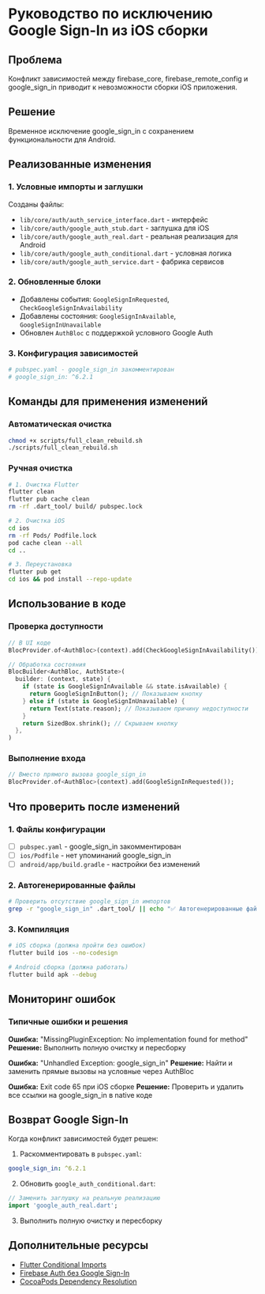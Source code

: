 # Руководство по исключению Google Sign-In из iOS сборки

## Проблема
Конфликт зависимостей между firebase_core, firebase_remote_config и google_sign_in приводит к невозможности сборки iOS приложения.

## Решение
Временное исключение google_sign_in с сохранением функциональности для Android.

## Реализованные изменения

### 1. Условные импорты и заглушки
Созданы файлы:
- `lib/core/auth/auth_service_interface.dart` - интерфейс
- `lib/core/auth/google_auth_stub.dart` - заглушка для iOS
- `lib/core/auth/google_auth_real.dart` - реальная реализация для Android
- `lib/core/auth/google_auth_conditional.dart` - условная логика
- `lib/core/auth/google_auth_service.dart` - фабрика сервисов

### 2. Обновленные блоки
- Добавлены события: `GoogleSignInRequested`, `CheckGoogleSignInAvailability`
- Добавлены состояния: `GoogleSignInAvailable`, `GoogleSignInUnavailable`
- Обновлен `AuthBloc` с поддержкой условного Google Auth

### 3. Конфигурация зависимостей
```yaml
# pubspec.yaml - google_sign_in закомментирован
# google_sign_in: ^6.2.1
```

## Команды для применения изменений

### Автоматическая очистка
```bash
chmod +x scripts/full_clean_rebuild.sh
./scripts/full_clean_rebuild.sh
```

### Ручная очистка
```bash
# 1. Очистка Flutter
flutter clean
flutter pub cache clean
rm -rf .dart_tool/ build/ pubspec.lock

# 2. Очистка iOS
cd ios
rm -rf Pods/ Podfile.lock
pod cache clean --all
cd ..

# 3. Переустановка
flutter pub get
cd ios && pod install --repo-update
```

## Использование в коде

### Проверка доступности
```dart
// В UI коде
BlocProvider.of<AuthBloc>(context).add(CheckGoogleSignInAvailability());

// Обработка состояния
BlocBuilder<AuthBloc, AuthState>(
  builder: (context, state) {
    if (state is GoogleSignInAvailable && state.isAvailable) {
      return GoogleSignInButton(); // Показываем кнопку
    } else if (state is GoogleSignInUnavailable) {
      return Text(state.reason); // Показываем причину недоступности
    }
    return SizedBox.shrink(); // Скрываем кнопку
  },
)
```

### Выполнение входа
```dart
// Вместо прямого вызова google_sign_in
BlocProvider.of<AuthBloc>(context).add(GoogleSignInRequested());
```

## Что проверить после изменений

### 1. Файлы конфигурации
- [ ] `pubspec.yaml` - google_sign_in закомментирован
- [ ] `ios/Podfile` - нет упоминаний google_sign_in
- [ ] `android/app/build.gradle` - настройки без изменений

### 2. Автогенерированные файлы
```bash
# Проверить отсутствие google_sign_in импортов
grep -r "google_sign_in" .dart_tool/ || echo "✅ Автогенерированные файлы чисты"
```

### 3. Компиляция
```bash
# iOS сборка (должна пройти без ошибок)
flutter build ios --no-codesign

# Android сборка (должна работать)
flutter build apk --debug
```

## Мониторинг ошибок

### Типичные ошибки и решения

**Ошибка:** "MissingPluginException: No implementation found for method"
**Решение:** Выполнить полную очистку и пересборку

**Ошибка:** "Unhandled Exception: google_sign_in"
**Решение:** Найти и заменить прямые вызовы на условные через AuthBloc

**Ошибка:** Exit code 65 при iOS сборке
**Решение:** Проверить и удалить все ссылки на google_sign_in в native коде

## Возврат Google Sign-In

Когда конфликт зависимостей будет решен:

1. Раскомментировать в `pubspec.yaml`:
```yaml
google_sign_in: ^6.2.1
```

2. Обновить `google_auth_conditional.dart`:
```dart
// Заменить заглушку на реальную реализацию
import 'google_auth_real.dart';
```

3. Выполнить полную очистку и пересборку

## Дополнительные ресурсы
- [Flutter Conditional Imports](https://dart.dev/guides/libraries/create-library-packages#conditionally-importing-and-exporting-library-files)
- [Firebase Auth без Google Sign-In](https://firebase.flutter.dev/docs/auth/usage/)
- [CocoaPods Dependency Resolution](https://guides.cocoapods.org/using/the-podfile.html)